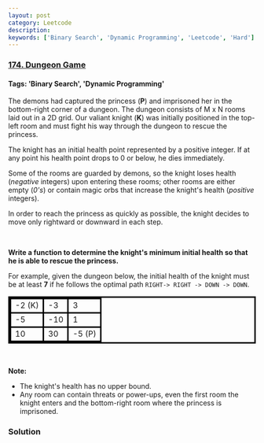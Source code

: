 ```yaml
---
layout: post
category: Leetcode
description: 
keywords: ['Binary Search', 'Dynamic Programming', 'Leetcode', 'Hard']
---
```

### [174. Dungeon Game](https://leetcode.com/problems/dungeon-game)

#### Tags: 'Binary Search', 'Dynamic Programming'

<div class="content__u3I1 question-content__JfgR"><div><style type="text/css">table.dungeon, .dungeon th, .dungeon td {
  border:3px solid black;
}

 .dungeon th, .dungeon td {
    text-align: center;
    height: 70px;
    width: 70px;
}
</style>
<p>The demons had captured the princess (<strong>P</strong>) and imprisoned her in the bottom-right corner of a dungeon. The dungeon consists of M x N rooms laid out in a 2D grid. Our valiant knight (<strong>K</strong>) was initially positioned in the top-left room and must fight his way through the dungeon to rescue the princess.</p>
<p>The knight has an initial health point represented by a positive integer. If at any point his health point drops to 0 or below, he dies immediately.</p>
<p>Some of the rooms are guarded by demons, so the knight loses health (<em>negative</em> integers) upon entering these rooms; other rooms are either empty (<em>0's</em>) or contain magic orbs that increase the knight's health (<em>positive</em> integers).</p>
<p>In order to reach the princess as quickly as possible, the knight decides to move only rightward or downward in each step.</p>
<p> </p>
<p><strong>Write a function to determine the knight's minimum initial health so that he is able to rescue the princess.</strong></p>
<p>For example, given the dungeon below, the initial health of the knight must be at least <strong>7</strong> if he follows the optimal path <code>RIGHT-&gt; RIGHT -&gt; DOWN -&gt; DOWN</code>.</p>
<table class="dungeon">
<tbody>
<tr>
<td>-2 (K)</td>
<td>-3</td>
<td>3</td>
</tr>
<tr>
<td>-5</td>
<td>-10</td>
<td>1</td>
</tr>
<tr>
<td>10</td>
<td>30</td>
<td>-5 (P)</td>
</tr>
</tbody>
</table>
<p> </p>
<p><strong>Note:</strong></p>
<ul>
<li>The knight's health has no upper bound.</li>
<li>Any room can contain threats or power-ups, even the first room the knight enters and the bottom-right room where the princess is imprisoned.</li>
</ul>
</div></div>

### Solution
